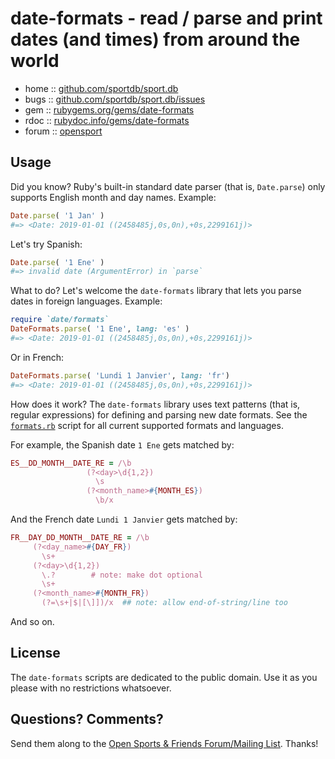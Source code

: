 # date-formats - read / parse and print dates (and times) from around the world


* home  :: [github.com/sportdb/sport.db](https://github.com/sportdb/sport.db)
* bugs  :: [github.com/sportdb/sport.db/issues](https://github.com/sportdb/sport.db/issues)
* gem   :: [rubygems.org/gems/date-formats](https://rubygems.org/gems/date-formats)
* rdoc  :: [rubydoc.info/gems/date-formats](http://rubydoc.info/gems/date-formats)
* forum :: [opensport](http://groups.google.com/group/opensport)


## Usage

Did you know?
Ruby's built-in standard date parser (that is, `Date.parse`)
only supports English month and day names.
Example:

```ruby
Date.parse( '1 Jan' )
#=> <Date: 2019-01-01 ((2458485j,0s,0n),+0s,2299161j)>
```

Let's try Spanish:

```ruby
Date.parse( '1 Ene' )
#=> invalid date (ArgumentError) in `parse`
```

What to do? Let's welcome the `date-formats` library
that lets you parse dates in foreign languages.
Example:

```ruby
require `date/formats`
DateFormats.parse( '1 Ene', lang: 'es' )
#=> <Date: 2019-01-01 ((2458485j,0s,0n),+0s,2299161j)>
```

Or in French:

```ruby
DateFormats.parse( 'Lundi 1 Janvier', lang: 'fr')
#=> <Date: 2019-01-01 ((2458485j,0s,0n),+0s,2299161j)>
```

How does it work?
The  `date-formats` library uses text patterns (that is, regular expressions)
for defining and parsing new date formats.
See the [`formats.rb`](lib/date-formats/formats.rb) script for all
current supported formats and languages.

For example, the Spanish date `1 Ene` gets matched by:

```ruby
ES__DD_MONTH__DATE_RE = /\b
                 (?<day>\d{1,2})
                   \s
                 (?<month_name>#{MONTH_ES})
                   \b/x
```

And the French date `Lundi 1 Janvier` gets matched by:

```ruby
FR__DAY_DD_MONTH__DATE_RE = /\b
     (?<day_name>#{DAY_FR})
       \s+
     (?<day>\d{1,2})
       \.?        # note: make dot optional
       \s+
     (?<month_name>#{MONTH_FR})
       (?=\s+|$|[\]])/x  ## note: allow end-of-string/line too
```

And so on.


## License

The `date-formats` scripts are dedicated to the public domain.
Use it as you please with no restrictions whatsoever.


## Questions? Comments?

Send them along to the
[Open Sports & Friends Forum/Mailing List](http://groups.google.com/group/opensport).
Thanks!

